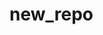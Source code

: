 # new_repo

<!-- Security scan triggered at 2025-09-02 17:11:40 -->

<!-- Security scan triggered at 2025-09-02 17:18:03 -->